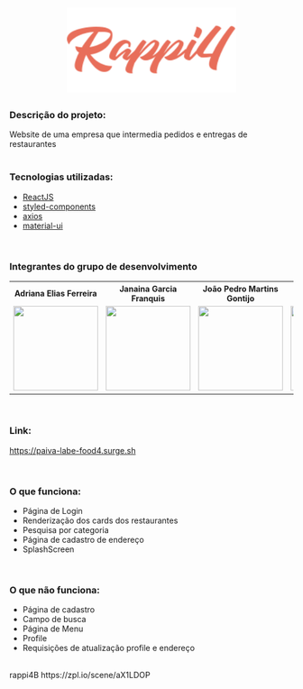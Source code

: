 <h1 align="center">
    <img width="300px" height="150px" alt="logo" src="https://github.com/future4code/paiva-labe-food4/blob/master/src/assets/LogoRappi4Colored.svg" />
    <br>    
</h1>

### Descrição do projeto:

Website de uma empresa que intermedia pedidos e entregas de restaurantes
<br/>
<br/>

### Tecnologias utilizadas:

- [ReactJS](https://reactjs.org/)
- [styled-components](https://www.styled-components.com/)
- [axios](https://github.com/axios/axios)
- [material-ui](https://material-ui.com/pt/)

<br/>

### Integrantes do grupo de desenvolvimento
<table>
  <tr>
    <th>Adriana Elias Ferreira</th>
    <th>Janaina Garcia Franquis</th>
    <th>João Pedro Martins Gontijo</th>
    <th>Sarah Migliorini Rocha</th>
    <th>Túlio Dias</th>
  </tr>
  <tr>
    <td>
  <img width='150px' height='150px' src='https://ca.slack-edge.com/TLAVDH7C2-U01SSF28JKT-a91fc1ade6f2-512' >
    </td>
        <td>
  <img width='150px' height='150px' src='https://ca.slack-edge.com/TLAVDH7C2-U01SL1TGFPW-eebfadefe904-512' >
    </td>
        <td>
  <img width='150px' height='150px' src='https://ca.slack-edge.com/TLAVDH7C2-U01SVQENQ6Q-101514f43f07-512' >
    </td>
     <td>
  <img width='150px' height='150px' src='https://ca.slack-edge.com/TLAVDH7C2-U01SE37G5AP-98aeaa93b8ac-512' >
    </td>
      <td>
  <img width='150px' height='150px' src='https://ca.slack-edge.com/TLAVDH7C2-U01SDSEHE1Y-2796d709d5a3-512' >
    </td>
  </tr>
<table>
<br/>

### Link: 
https://paiva-labe-food4.surge.sh

<br/>

### O que funciona:
- Página de Login 
- Renderização dos cards dos restaurantes
- Pesquisa por categoria
- Página de cadastro de endereço
- SplashScreen
<br/>

### O que não funciona: 
- Página de cadastro
- Campo de busca
- Página de Menu 
- Profile
- Requisições de atualização profile e endereço
<br/> 
rappi4B  
https://zpl.io/scene/aX1LDOP
<br/>


